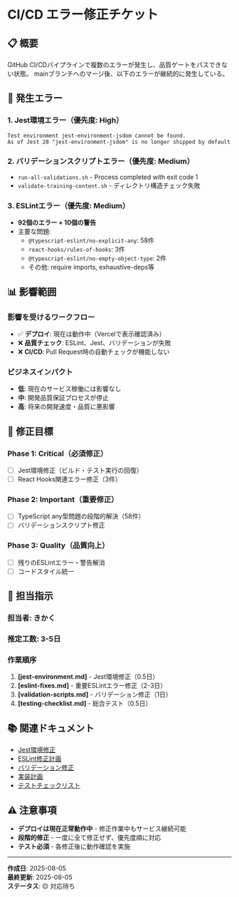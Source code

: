 # CI/CD エラー修正チケット

## 📋 概要

GitHub CI/CDパイプラインで複数のエラーが発生し、品質ゲートをパスできない状態。
mainブランチへのマージ後、以下のエラーが継続的に発生している。

## 🚨 発生エラー

### 1. Jest環境エラー（優先度: High）
```
Test environment jest-environment-jsdom cannot be found.
As of Jest 28 "jest-environment-jsdom" is no longer shipped by default
```

### 2. バリデーションスクリプトエラー（優先度: Medium）
- `run-all-validations.sh` - Process completed with exit code 1
- `validate-training-content.sh` - ディレクトリ構造チェック失敗

### 3. ESLintエラー（優先度: Medium）
- **92個のエラー + 10個の警告**
- 主要な問題:
  - `@typescript-eslint/no-explicit-any`: 58件
  - `react-hooks/rules-of-hooks`: 3件
  - `@typescript-eslint/no-empty-object-type`: 2件
  - その他: require imports, exhaustive-deps等

## 📊 影響範囲

### 影響を受けるワークフロー
- ✅ **デプロイ**: 現在は動作中（Vercelで表示確認済み）
- ❌ **品質チェック**: ESLint、Jest、バリデーションが失敗
- ❌ **CI/CD**: Pull Request時の自動チェックが機能しない

### ビジネスインパクト
- **低**: 現在のサービス稼働には影響なし
- **中**: 開発品質保証プロセスが停止
- **高**: 将来の開発速度・品質に悪影響

## 🎯 修正目標

### Phase 1: Critical（必須修正）
- [ ] Jest環境修正（ビルド・テスト実行の回復）
- [ ] React Hooks関連エラー修正（3件）

### Phase 2: Important（重要修正）
- [ ] TypeScript any型問題の段階的解決（58件）
- [ ] バリデーションスクリプト修正

### Phase 3: Quality（品質向上）
- [ ] 残りのESLintエラー・警告解消
- [ ] コードスタイル統一

## 👥 担当指示

### 担当者: **きかく**
### 推定工数: **3-5日**

### 作業順序
1. **[jest-environment.md]** - Jest環境修正（0.5日）
2. **[eslint-fixes.md]** - 重要ESLintエラー修正（2-3日）
3. **[validation-scripts.md]** - バリデーション修正（1日）
4. **[testing-checklist.md]** - 総合テスト（0.5日）

## 📚 関連ドキュメント

- [Jest環境修正](./jest-environment.md)
- [ESLint修正計画](./eslint-fixes.md)
- [バリデーション修正](./validation-scripts.md)
- [実装計画](./implementation-plan.md)
- [テストチェックリスト](./testing-checklist.md)

## ⚠️ 注意事項

- **デプロイは現在正常動作中** - 修正作業中もサービス継続可能
- **段階的修正** - 一度に全て修正せず、優先度順に対応
- **テスト必須** - 各修正後に動作確認を実施

---
**作成日**: 2025-08-05  
**最終更新**: 2025-08-05  
**ステータス**: 🟡 対応待ち